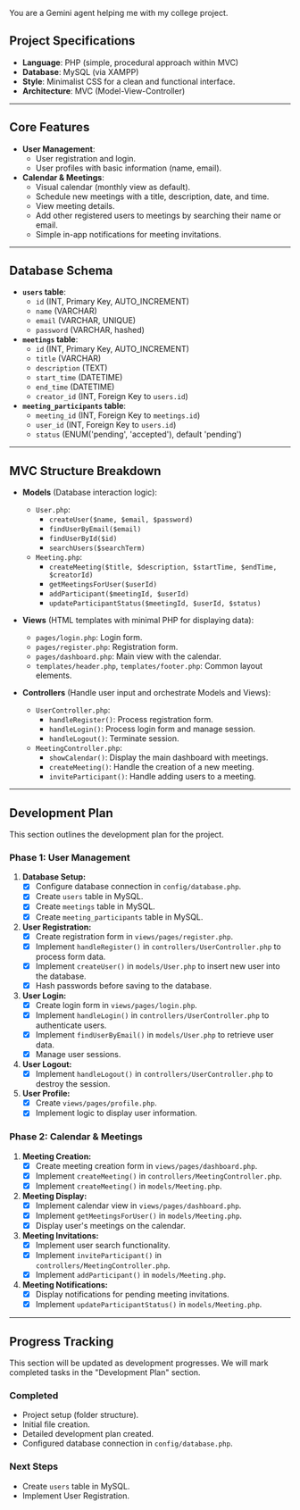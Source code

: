 You are a Gemini agent helping me with my college project.

## Project Specifications

- **Language**: PHP (simple, procedural approach within MVC)
- **Database**: MySQL (via XAMPP)
- **Style**: Minimalist CSS for a clean and functional interface.
- **Architecture**: MVC (Model-View-Controller)

---

## Core Features

- **User Management**:
  - User registration and login.
  - User profiles with basic information (name, email).
- **Calendar & Meetings**:
  - Visual calendar (monthly view as default).
  - Schedule new meetings with a title, description, date, and time.
  - View meeting details.
  - Add other registered users to meetings by searching their name or email.
  - Simple in-app notifications for meeting invitations.

---

## Database Schema

- **`users` table**:
  - `id` (INT, Primary Key, AUTO_INCREMENT)
  - `name` (VARCHAR)
  - `email` (VARCHAR, UNIQUE)
  - `password` (VARCHAR, hashed)
- **`meetings` table**:
  - `id` (INT, Primary Key, AUTO_INCREMENT)
  - `title` (VARCHAR)
  - `description` (TEXT)
  - `start_time` (DATETIME)
  - `end_time` (DATETIME)
  - `creator_id` (INT, Foreign Key to `users.id`)
- **`meeting_participants` table**:
  - `meeting_id` (INT, Foreign Key to `meetings.id`)
  - `user_id` (INT, Foreign Key to `users.id`)
  - `status` (ENUM('pending', 'accepted'), default 'pending')

---

## MVC Structure Breakdown

- **Models** (Database interaction logic):
  - `User.php`:
    - `createUser($name, $email, $password)`
    - `findUserByEmail($email)`
    - `findUserById($id)`
    - `searchUsers($searchTerm)`
  - `Meeting.php`:
    - `createMeeting($title, $description, $startTime, $endTime, $creatorId)`
    - `getMeetingsForUser($userId)`
    - `addParticipant($meetingId, $userId)`
    - `updateParticipantStatus($meetingId, $userId, $status)`

- **Views** (HTML templates with minimal PHP for displaying data):
  - `pages/login.php`: Login form.
  - `pages/register.php`: Registration form.
  - `pages/dashboard.php`: Main view with the calendar.
  - `templates/header.php`, `templates/footer.php`: Common layout elements.

- **Controllers** (Handle user input and orchestrate Models and Views):
  - `UserController.php`:
    - `handleRegister()`: Process registration form.
    - `handleLogin()`: Process login form and manage session.
    - `handleLogout()`: Terminate session.
  - `MeetingController.php`:
    - `showCalendar()`: Display the main dashboard with meetings.
    - `createMeeting()`: Handle the creation of a new meeting.
    - `inviteParticipant()`: Handle adding users to a meeting.

---

## Development Plan

This section outlines the development plan for the project.

### Phase 1: User Management

1.  **Database Setup:**
    -   [x] Configure database connection in `config/database.php`.
    -   [x] Create `users` table in MySQL.
    -   [x] Create `meetings` table in MySQL.
    -   [x] Create `meeting_participants` table in MySQL.
2.  **User Registration:**
    -   [x] Create registration form in `views/pages/register.php`.
    -   [x] Implement `handleRegister()` in `controllers/UserController.php` to process form data.
    -   [x] Implement `createUser()` in `models/User.php` to insert new user into the database.
    -   [x] Hash passwords before saving to the database.
3.  **User Login:**
    -   [x] Create login form in `views/pages/login.php`.
    -   [x] Implement `handleLogin()` in `controllers/UserController.php` to authenticate users.
    -   [x] Implement `findUserByEmail()` in `models/User.php` to retrieve user data.
    -   [x] Manage user sessions.
4.  **User Logout:**
    -   [x] Implement `handleLogout()` in `controllers/UserController.php` to destroy the session.
5.  **User Profile:**
    -   [x] Create `views/pages/profile.php`.
    -   [x] Implement logic to display user information.

### Phase 2: Calendar & Meetings

1.  **Meeting Creation:**
    -   [x] Create meeting creation form in `views/pages/dashboard.php`.
    -   [x] Implement `createMeeting()` in `controllers/MeetingController.php`.
    -   [x] Implement `createMeeting()` in `models/Meeting.php`.
2.  **Meeting Display:**
    -   [x] Implement calendar view in `views/pages/dashboard.php`.
    -   [x] Implement `getMeetingsForUser()` in `models/Meeting.php`.
    -   [x] Display user's meetings on the calendar.
3.  **Meeting Invitations:**
    -   [x] Implement user search functionality.
    -   [x] Implement `inviteParticipant()` in `controllers/MeetingController.php`.
    -   [x] Implement `addParticipant()` in `models/Meeting.php`.
4.  **Meeting Notifications:**
    -   [x] Display notifications for pending meeting invitations.
    -   [x] Implement `updateParticipantStatus()` in `models/Meeting.php`.

---

## Progress Tracking

This section will be updated as development progresses. We will mark completed tasks in the "Development Plan" section.

### Completed
- Project setup (folder structure).
- Initial file creation.
- Detailed development plan created.
- Configured database connection in `config/database.php`.

### Next Steps
- Create `users` table in MySQL.
- Implement User Registration.